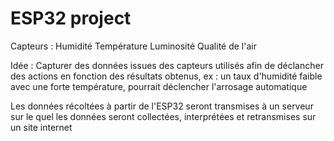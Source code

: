 # ESP32 project

Capteurs :
Humidité
Température
Luminosité
Qualité de l'air

Idée :
Capturer des données issues des capteurs utilisés afin de déclancher des actions en fonction des résultats obtenus, ex : un taux d'humidité faible avec une forte température, pourrait déclencher l'arrosage automatique

Les données récoltées à partir de l'ESP32 seront transmises à un serveur sur le quel les données seront collectées, interprétées et retransmises sur un site internet

